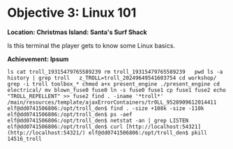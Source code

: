 # Objective 3: Linux 101
**Location: Christmas Island: Santa's Surf Shack**  

Is this terminal the player gets to know some Linux basics.

**Achievement: Ipsum**

``
ls
cat troll_19315479765589239
rm troll_19315479765589239  
pwd
ls -a
history | grep troll  
z_TROLL=troll_20249649541603754
cd workshop/
grep -i troll toolbox_*
chmod a+x present_engine
./present_engine
cd electrical/
mv blown_fuse0 fuse0
ln -s fuse0 fuse1
cp fuse1 fuse2
echo "TROLL_REPELLENT" >> fuse2
find . -iname '*troll*'  
/main/resources/template/ajaxErrorContainers/tr0LL_9528909612014411
elf@dd0741506806:/opt/troll_den$ find . -size +108k -size -110k
elf@dd0741506806:/opt/troll_den$ ps -aef
elf@dd0741506806:/opt/troll_den$ netstat -an | grep LISTEN
elf@dd0741506806:/opt/troll_den$ curl [http://localhost:54321](http://localhost:54321/)
elf@dd0741506806:/opt/troll_den$ pkill 14516_troll
``

<!--stackedit_data:
eyJoaXN0b3J5IjpbMTYwMjU0Njk4LC0yMDEwMTkyNjNdfQ==
-->